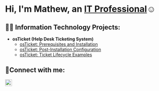 <h1>Hi, I'm Mathew, an <a href="https://linkedin.com/in/mathew-o’neal-952348279">IT Professional</a>☺</h1>

<h2>👨‍💻 Information Technology Projects:</h2>

- <b>osTicket (Help Desk Ticketing System)</b>
  - [osTicket: Prerequisites and Installation](https://github.com/Matoneal03/OS-ticket-installation/tree/main)
  - [osTicket: Post-Installation Configuration](https://github.com/Matoneal03/post-install-config)
  - [osTicket: Ticket Lifecycle Examples](https://github.com/Matoneal03/ticket-lifecycle)

<h2>🤳Connect with me:</h2>


[<img align="left" alt="Josh | LinkedIn" width="22px" src="https://cdn.jsdelivr.net/npm/simple-icons@v3/icons/linkedin.svg" />][linkedin]



[linkedin]: https://www.linkedin.com/in/mathew-o%E2%80%99neal-952348279/
